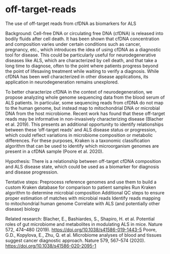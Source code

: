 # off-target-reads
The use of off-target reads from cfDNA as biomarkers for ALS

Background: 
Cell-free DNA or circulating free DNA (cfDNA) is released into bodily fluids after cell death. It has been shown that cfDNA concentration and composition varies under certain conditions such as cancer, pregnancy, etc., which introduces the idea of using cfDNA as a diagnostic tool for disease. This could be particularly useful for neurodegenerative diseases like ALS, which are characterized by cell death, and that take a long time to diagnose, often to the point where patients progress beyond the point of lifesaving treatment while waiting to verify a diagnosis. While cfDNA has been well characterized in other disease applications, its application in neurodegeneration remains unexplored.

To better characterize cfDNA in the context of neurodegeneration, we propose analyzing whole genome sequencing data from the blood serum of ALS patients. In particular, some sequencing reads from cfDNA do not map to the human genome, but instead map to mitochondrial DNA or microbial DNA from the host microbiome. Recent work has found that these off-target reads may be informative in non-invasively characterizing disease (Blacher et al. 2019). This presents an additional opportunity to identify relationships between these ‘off-target reads’ and ALS disease status or progression, which could reflect variations in microbiome composition or metabolic differences. For these purposes, Kraken is a taxonomic classification algorithm that can be used to identify which microorganism genomes are present in a cfDNA sample (Poore et al. 2020).

Hypothesis: 
There is a relationship between off-target cfDNA composition and ALS disease state, which could be used as a biomarker for diagnosis and disease progression.

Tentative steps:
Preprocess reference genomes and use them to build a custom Kraken database for comparison to patient samples
Run Kraken algorithm to determine microbial composition
Additional QC steps to ensure proper estimation of matches with microbial reads
Identify reads mapping to mitochondrial human genome 
Correlate with ALS (and potentially other disease) biology

Related research:
Blacher, E., Bashiardes, S., Shapiro, H. et al. Potential roles of gut microbiome and metabolites in modulating ALS in mice. Nature 572, 474–480 (2019). https://doi.org/10.1038/s41586-019-1443-5
Poore, G.D., Kopylova, E., Zhu, Q. et al. Microbiome analyses of blood and tissues suggest cancer diagnostic approach. Nature 579, 567–574 (2020). https://doi.org/10.1038/s41586-020-2095-1
